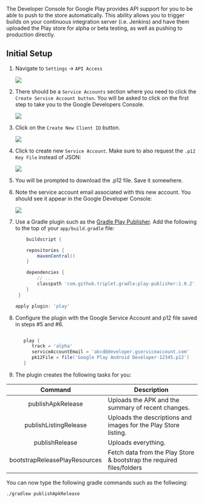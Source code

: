 The Developer Console for Google Play provides API support for you to be able to push to the store automatically.   This ability allows you to trigger builds on your continuous integration server (i.e. Jenkins) and have them uploaded the Play store for alpha or beta testing, as well as pushing to production directly.

## Initial Setup

1. Navigate to `Settings` -> `API Access`

   <img src="http://imgur.com/0n7ihzM.png"/>

2. There should be a `Service Accounts` section where you need to click the `Create Service Account button`.  You will be asked to click on the first step to take you to the Google Developers Console.

   <img src="http://imgur.com/6TnR700.png"/>

3. Click on the `Create New Client ID` button.

   <img src="http://imgur.com/7VPlkHM.png"/>

4. Click to create new `Service Account`.  Make sure to also request the `.p12 Key File` instead of JSON:

   <img src="http://imgur.com/paTHMHK.png"/>

5. You will be prompted to download the .p12 file.  Save it somewhere.  

6. Note the service account email associated with this new account.  You should see it appear in the Google Developer Console:

   <img src="http://imgur.com/TVm6CLM.png"/>

7. Use a Gradle plugin such as the [Gradle Play Publisher](https://github.com/Triple-T/gradle-play-publisher).  Add the following to the top of your `app/build.gradle` file:

   ```gradle
       buildscript {

       repositories {
           mavenCentral()
       }

       dependencies {
           // ...
           classpath 'com.github.triplet.gradle:play-publisher:1.0.2'
       }
    }

   apply plugin: 'play'
   ```

8. Configure the plugin with the Google Service Account and p12 file saved in steps #5 and #6.

   ```gradle

      play {
         track = 'alpha'
         serviceAccountEmail = 'abcd@developer.gserviceaccount.com'
         pk12File = file('Google Play Android Developer-12345.p12')
      }
   ```

9. The plugin creates the following tasks for you:

  | Command                     | Description                                                          |
  |:---------------------------:|--------------------------------------------------------------------- |
  |publishApkRelease            | Uploads the APK and the summary of recent changes.                   |
  |publishListingRelease        | Uploads the descriptions and images for the Play Store listing.      |
  |publishRelease               | Uploads everything.                                                  |
  |bootstrapReleasePlayResources| Fetch data from the Play Store & bootstrap the required files/folders|

   You can now type the following gradle commands such as the follwoing:

   ```bash
   ./gradlew publishApkRelease
   ```

